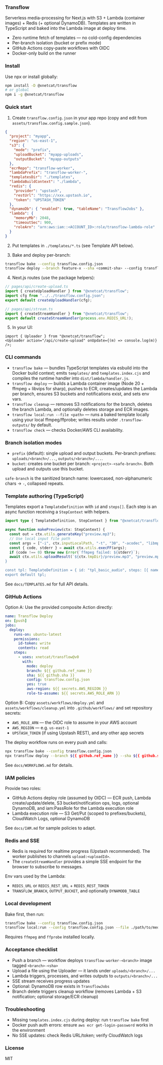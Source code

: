 ### Transflow

Serverless media-processing for Next.js with S3 + Lambda (container images) + Redis (+ optional DynamoDB). Templates are written in TypeScript and baked into the Lambda image at deploy time.

- Zero runtime fetch of templates — no cold-config dependencies
- Per-branch isolation (bucket or prefix mode)
- GitHub Actions copy-paste workflows with OIDC
- Docker-only build on the runner

### Install

Use npx or install globally:

```bash
npm install -D @xnetcat/transflow
# or global
npm i -g @xnetcat/transflow
```

### Quick start

1. Create `transflow.config.json` in your app repo (copy and edit from `assets/transflow.config.sample.json`).

```json
{
  "project": "myapp",
  "region": "us-east-1",
  "s3": {
    "mode": "prefix",
    "uploadBucket": "myapp-uploads",
    "outputBucket": "myapp-outputs"
  },
  "ecrRepo": "transflow-worker",
  "lambdaPrefix": "transflow-worker-",
  "templatesDir": "./templates",
  "lambdaBuildContext": "./lambda",
  "redis": {
    "provider": "upstash",
    "restUrl": "https://xxx.upstash.io",
    "token": "UPSTASH_TOKEN"
  },
  "dynamoDb": { "enabled": true, "tableName": "TransflowJobs" },
  "lambda": {
    "memoryMb": 2048,
    "timeoutSec": 900,
    "roleArn": "arn:aws:iam::<ACCOUNT_ID>:role/transflow-lambda-role"
  }
}
```

2. Put templates in `./templates/*.ts` (see Template API below).

3. Bake and deploy per-branch:

```bash
transflow bake --config transflow.config.json
transflow deploy --branch feature-x --sha <commit-sha> --config transflow.config.json --yes
```

4. Next.js routes (use the package helpers):

```ts
// pages/api/create-upload.ts
import { createUploadHandler } from "@xnetcat/transflow";
import cfg from "../../transflow.config.json";
export default createUploadHandler(cfg);
```

```ts
// pages/api/stream.ts
import { createStreamHandler } from "@xnetcat/transflow";
export default createStreamHandler(process.env.REDIS_URL!);
```

5. In your UI:

```tsx
import { Uploader } from "@xnetcat/transflow";
<Uploader action="/api/create-upload" onUpdate={(m) => console.log(m)} />;
```

### CLI commands

- `transflow bake` — bundles TypeScript templates via esbuild into the Docker build context; emits `templates/` and `templates.index.cjs` and compiles the runtime handler into `dist/lambda/handler.js`.
- `transflow deploy` — builds a Lambda container image (Node 20 + ffmpeg + libvips for sharp), pushes to ECR, creates/updates the Lambda per branch, ensures S3 buckets and notifications exist, and sets env vars.
- `transflow cleanup` — removes S3 notifications for the branch, deletes the branch Lambda, and optionally deletes storage and ECR images.
- `transflow local:run --file <path>` — runs a baked template locally using your local ffmpeg/ffprobe; writes results under `.transflow-outputs/` by default.
- `transflow check` — checks Docker/AWS CLI availability.

### Branch isolation modes

- `prefix` (default): single upload and output buckets. Per-branch prefixes: `uploads/<branch>/...`, `outputs/<branch>/...`.
- `bucket`: creates one bucket per branch: `<project>-<safe-branch>`. Both upload and outputs use this bucket.

`safe-branch` is the sanitized branch name: lowercased, non-alphanumeric chars → `-`, collapsed repeats.

### Template authoring (TypeScript)

Templates export a `TemplateDefinition` with `id` and `steps[]`. Each step is an async function receiving a `StepContext` with helpers.

```ts
import type { TemplateDefinition, StepContext } from "@xnetcat/transflow";

async function makePreview(ctx: StepContext) {
  const out = ctx.utils.generateKey("preview.mp3");
  // Use local input file path
  const args = ["-i", ctx.inputLocalPath, "-t", "30", "-acodec", "libmp3lame", "-y", `${ctx.tmpDir}/preview.mp3`];
  const { code, stderr } = await ctx.utils.execFF(args);
  if (code !== 0) throw new Error(`ffmpeg failed: ${stderr}`);
  await ctx.utils.uploadResult(`${ctx.tmpDir}/preview.mp3", "preview.mp3", "audio/mpeg");
}

const tpl: TemplateDefinition = { id: "tpl_basic_audio", steps: [{ name: "preview", run: makePreview }] };
export default tpl;
```

See `docs/TEMPLATES.md` for full API details.

### GitHub Actions

Option A: Use the provided composite Action directly:

```yaml
name: Transflow Deploy
on: [push]
jobs:
  deploy:
    runs-on: ubuntu-latest
    permissions:
      id-token: write
      contents: read
    steps:
      - uses: xnetcat/transflow@v0
        with:
          mode: deploy
          branch: ${{ github.ref_name }}
          sha: ${{ github.sha }}
          config: transflow.config.json
          yes: true
          aws-region: ${{ secrets.AWS_REGION }}
          role-to-assume: ${{ secrets.AWS_ROLE_ARN }}
```

Option B: Copy `assets/workflows/deploy.yml` and `assets/workflows/cleanup.yml` into `.github/workflows/` and set repository secrets:

- `AWS_ROLE_ARN` — the OIDC role to assume in your AWS account
- `AWS_REGION` — e.g. `us-east-1`
- `UPSTASH_TOKEN` (if using Upstash REST), and any other app secrets

The deploy workflow runs on every push and calls:

```bash
npx transflow bake --config transflow.config.json
npx transflow deploy --branch ${{ github.ref_name }} --sha ${{ github.sha }} --config transflow.config.json --yes
```

See `docs/WORKFLOWS.md` for details.

### IAM policies

Provide two roles:

- GitHub Actions deploy role (assumed by OIDC) — ECR push, Lambda create/update/delete, S3 bucket/notification ops, logs, optional DynamoDB, and iam:PassRole for the Lambda execution role
- Lambda execution role — S3 Get/Put (scoped to prefixes/buckets), CloudWatch Logs, optional DynamoDB

See `docs/IAM.md` for sample policies to adapt.

### Redis and SSE

- Redis is required for realtime progress (Upstash recommended). The worker publishes to channels `upload:<uploadId>`.
- The `createStreamHandler` provides a simple SSE endpoint for the browser to subscribe to messages.

Env vars used by the Lambda:

- `REDIS_URL` or `REDIS_REST_URL` + `REDIS_REST_TOKEN`
- `TRANSFLOW_BRANCH`, `OUTPUT_BUCKET`, and optionally `DYNAMODB_TABLE`

### Local development

Bake first, then run:

```bash
transflow bake --config transflow.config.json
transflow local:run --config transflow.config.json --file ./path/to/media.wav --template tpl_basic_audio --out ./local-out
```

Requires `ffmpeg` and `ffprobe` installed locally.

### Acceptance checklist

- Push a branch — workflow deploys `transflow-worker-<branch>` image tagged `<branch>-<sha>`
- Upload a file using the Uploader — it lands under `uploads/<branch>/...`
- Lambda triggers, processes, and writes outputs to `outputs/<branch>/...`
- SSE stream receives progress updates
- Optional: DynamoDB row exists in `TransflowJobs`
- Branch delete triggers cleanup workflow (removes Lambda + S3 notification; optional storage/ECR cleanup)

### Troubleshooting

- Missing `templates.index.cjs` during deploy: run `transflow bake` first
- Docker push auth errors: ensure `aws ecr get-login-password` works in the environment
- No SSE updates: check Redis URL/token; verify CloudWatch logs

### License

MIT
